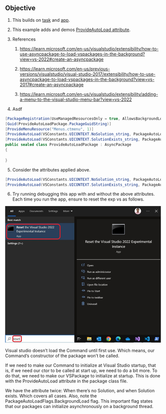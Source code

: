 ## Objective

1. This builds on [task](https://github.com/AvtsVivek/LearnVsExt/tree/main/src/tasks/501100-AddMenuVsMainMenuBar) and [app](https://github.com/AvtsVivek/LearnVsExt/tree/main/src/apps/501100-AddMenuVsMainMenuBar).  

2. This example adds and demos [ProvideAutoLoad attribute](https://learn.microsoft.com/en-us/dotnet/api/microsoft.visualstudio.shell.provideautoloadattribute?view=visualstudiosdk-2022). 

3. References
   1. https://learn.microsoft.com/en-us/visualstudio/extensibility/how-to-use-asyncpackage-to-load-vspackages-in-the-background?view=vs-2022#create-an-asyncpackage

   2. https://learn.microsoft.com/en-us/previous-versions/visualstudio/visual-studio-2017/extensibility/how-to-use-asyncpackage-to-load-vspackages-in-the-background?view=vs-2017#create-an-asyncpackage
   
   3. https://learn.microsoft.com/en-us/visualstudio/extensibility/adding-a-menu-to-the-visual-studio-menu-bar?view=vs-2022

4. Asdf

```cs
[PackageRegistration(UseManagedResourcesOnly = true, AllowsBackgroundLoading = true)]
[Guid(ProvideAutoLoadPackage.PackageGuidString)]
[ProvideMenuResource("Menus.ctmenu", 1)]
[ProvideAutoLoad(VSConstants.UICONTEXT.NoSolution_string, PackageAutoLoadFlags.BackgroundLoad)]
[ProvideAutoLoad(VSConstants.UICONTEXT.SolutionExists_string, PackageAutoLoadFlags.BackgroundLoad)]
public sealed class ProvideAutoLoadPackage : AsyncPackage
{

}
``` 

5. Consider the attributes applied above.
```cs
[ProvideAutoLoad(VSConstants.UICONTEXT.NoSolution_string, PackageAutoLoadFlags.BackgroundLoad)]
[ProvideAutoLoad(VSConstants.UICONTEXT.SolutionExists_string, PackageAutoLoadFlags.BackgroundLoad)]
```

6. Try running debugging this app with and without the above attributes. Each time you run the app, ensure to reset the exp vs as follows.

![Reset Visual Studio Exp](https://github.com/AvtsVivek/LearnVsExt/blob/main/src/tasks/500500-VSixBlankProjectAnalysis/images/110ResetVsExpIntance50.jpg)

Visual studio doesn’t load the Command until first use. Which means, our Command’s constructor of the package won’t be called.

If we need to make our Command to initialize at Visual Studio startup, that is, if we need our ctor to be called at start up, we need to do a bit more. To do that, we need to make our VSPackage to initialize at startup. This is done with the ProvideAutoLoad attribute in the package class file.

We have the attribute twice: When there’s no Solution, and when Solution exists. Which covers all cases. Also, note the PackageAutoLoadFlags.BackgroundLoad flag. This important flag states that our packages can initialize asynchronously on a background thread.



